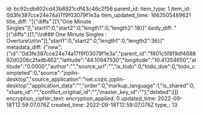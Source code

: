 id: bc92cdb602cd43b8921cdf43c46c2f56
parent_id: 
item_type: 1
item_id: 0d3fe387cce24e74a17f9f03079f1e3a
item_updated_time: 1663505489621
title_diff: "[{\"diffs\":[[1,\"One Minute Singles\"]],\"start1\":0,\"start2\":0,\"length1\":0,\"length2\":18}]"
body_diff: "[{\"diffs\":[[1,\"\\\n### One Minute Singles : Overture\\\n\\\n\"]],\"start1\":0,\"start2\":0,\"length1\":0,\"length2\":36}]"
metadata_diff: {"new":{"id":"0d3fe387cce24e74a17f9f03079f1e3a","parent_id":"f801c5f8f9df468892d0206c2fadb462","latitude":"44.10947530","longitude":"10.41354650","altitude":"0.0000","author":"","source_url":"","is_todo":0,"todo_due":0,"todo_completed":0,"source":"joplin-desktop","source_application":"net.cozic.joplin-desktop","application_data":"","order":0,"markup_language":1,"is_shared":0,"share_id":"","conflict_original_id":"","master_key_id":""},"deleted":[]}
encryption_cipher_text: 
encryption_applied: 0
updated_time: 2022-09-18T12:59:07.078Z
created_time: 2022-09-18T12:59:07.078Z
type_: 13